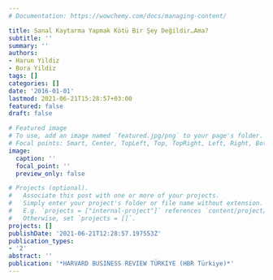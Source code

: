 ```yaml
---
# Documentation: https://wowchemy.com/docs/managing-content/

title: Sanal Kaytarma Yapmak Kötü Bir Şey Değildir…Ama?
subtitle: ''
summary: ''
authors:
- Harun Yildiz
- Bora Yildiz
tags: []
categories: []
date: '2016-01-01'
lastmod: 2021-06-21T15:28:57+03:00
featured: false
draft: false

# Featured image
# To use, add an image named `featured.jpg/png` to your page's folder.
# Focal points: Smart, Center, TopLeft, Top, TopRight, Left, Right, BottomLeft, Bottom, BottomRight.
image:
  caption: ''
  focal_point: ''
  preview_only: false

# Projects (optional).
#   Associate this post with one or more of your projects.
#   Simply enter your project's folder or file name without extension.
#   E.g. `projects = ["internal-project"]` references `content/project/deep-learning/index.md`.
#   Otherwise, set `projects = []`.
projects: []
publishDate: '2021-06-21T12:28:57.197553Z'
publication_types:
- '2'
abstract: ''
publication: '*HARVARD BUSINESS REVIEW TÜRKIYE (HBR Türkiye)*'
---
```

